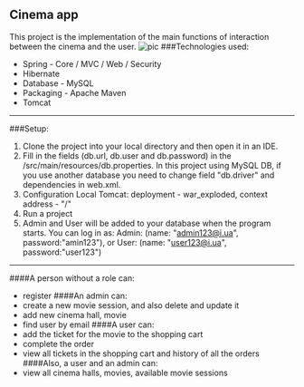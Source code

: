 ## Cinema app 
This project is the implementation of the main functions of interaction between the cinema and the user.
![pic](https://www.pngkit.com/png/full/10-100286_cinema-png-image-film.png)
###Technologies used:
- Spring - Core / MVC / Web / Security
- Hibernate
- Database - MySQL
- Packaging - Apache Maven 
- Tomcat
***
###Setup:
1. Clone the project into your local directory and then open it in an IDE.
1. Fill in the fields (db.url, db.user and db.password) in the /src/main/resources/db.properties. In this project using MySQL DB, if you use another database you need to change field "db.driver" and dependencies in web.xml.
1. Configuration Local Tomcat: deployment - war_exploded, context address - "/"
1. Run a project
1. Admin and User will be added to your database when the program starts. You can log in as: Admin: (name: "admin123@i.ua", password:"amin123"), or User: (name: "user123@i.ua", password:"user123")
***
####A person without a role can:
- register
####An admin can:
- create a new movie session, and also delete and update it
- add new cinema hall, movie
- find user by email
####A user can:
- add the ticket for the movie to the shopping cart
- complete the order
- view all tickets in the shopping cart and history of all the orders
####Also, a user and an admin can:
- view all cinema halls, movies, available movie sessions
